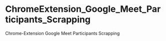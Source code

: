 # ChromeExtension_Google_Meet_Participants_Scrapping
Chrome-Extension Google Meet Participants Scrapping
